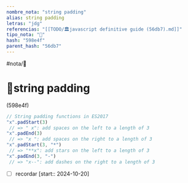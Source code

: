 ```yaml
---
nombre_nota: "string padding"
alias: string padding
letras: "jdg"
referencias: "[[TODO/🏛️javascript definitive guide (56db7).md]]"
tipo_nota: "📑"
hash: "598e4f"
parent_hash: "56db7"
---
```


#nota/📑

# 📑string padding
<div class="hash">(598e4f)</div>

```javascript
// String padding functions in ES2017
"x".padStart(3)
 // => " x": add spaces on the left to a length of 3
"x".padEnd(3)
 // => "x ": add spaces on the right to a length of 3
"x".padStart(3, "*")
 // => "**x": add stars on the left to a length of 3
"x".padEnd(3, "-")
 // => "x--": add dashes on the right to a length of 3

```

- [ ] recordar  [start:: 2024-10-20]
